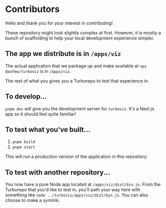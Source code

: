 # Contributors

Hello and thank you for your interest in contributing!

These repository might look slightly complex at first. However, it is mostly a bunch of scaffolding to help your local development experience simpler.

## The app we distribute is in `/apps/viz`

The actual application that we package up and make available at `npx @ashew/turboviz` is in `/apps/viz`.

The rest of what you gives you a Turborepo to test that experience in.

## To develop...

`pnpm dev` will give you the development server for `turboviz`. It's a Next.js app so it should feel quite familiar!

## To test what you've built...

1. `pnpm build`
2. `pnpm start`

This will run a production version of the application in this repository.

## To test with another repository...

You now have a pure Node app located at `/apps/viz/dist/bin.js`. From the Turborepo that you'd like to test in, you'll path your way here with something like `node ../turboviz/apps/viz/dist/bin.js`. You can also choose to make a symlink.

## 
